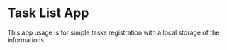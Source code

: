 # Task List App

This app usage is for simple tasks registration with a local storage of the informations. 